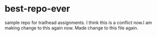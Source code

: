 # best-repo-ever
sample repo for trailhead assignments.
I think this is a conflict now.I am making change to this  again now.
Made change to this file again.
